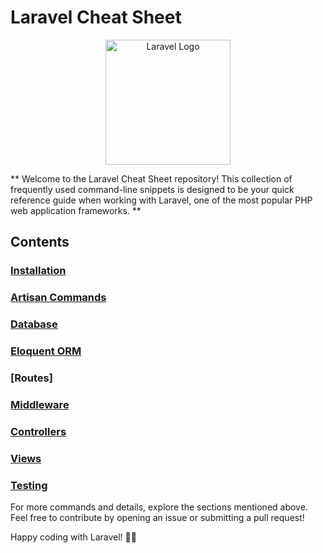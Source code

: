 # Laravel Cheat Sheet
<p align="center">
  <img src="https://laravel.com/assets/img/components/logo-laravel.svg" alt="Laravel Logo" width="200"/>
</p>
** Welcome to the Laravel Cheat Sheet repository! This collection of frequently used command-line snippets is designed to be your quick reference guide when working with Laravel, one of the most popular PHP web application frameworks. **

## Contents

### [Installation](/Installation/)
### [Artisan Commands](/Artisan-Commands/)
### [Database](/Database/)
### [Eloquent ORM](/Eloquent-ORM/)
### [Routes]
### [Middleware](/Middleware/)
### [Controllers](/Controllers/)
### [Views](/Views/)
### [Testing](/Testing/)







For more commands and details, explore the sections mentioned above. Feel free to contribute by opening an issue or submitting a pull request!

Happy coding with Laravel! 🚀✨
